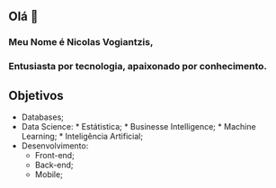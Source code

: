 ## Olá 👋

### Meu Nome é Nicolas Vogiantzis,
  ### Entusiasta por tecnologia, apaixonado por conhecimento.
  
## Objetivos
 
 * Databases;
 * Data Science:
       * Estátistica;
       * Businesse Intelligence;
       * Machine Learning;
       * Inteligência Artificial; 
 * Desenvolvimento:
      * Front-end;
      * Back-end;
      * Mobile;
 


<!--
**nickvgs/nickvgs** is a ✨ _special_ ✨ repository because its `README.md` (this file) appears on your GitHub profile.

Here are some ideas to get you started:

- 🔭 I’m currently working on ...
- 🌱 I’m currently learning ...
- 👯 I’m looking to collaborate on ...
- 🤔 I’m looking for help with ...
- 💬 Ask me about ...
- 📫 How to reach me: ...
- 😄 Pronouns: ...
- ⚡ Fun fact: ...
-->
